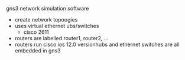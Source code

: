 gns3 network simulation software
  - create network topoogies
  - uses virtual ethernet ubs/switches
    - cisco 2611
  - routers are labelled router1, router2, ...
  - routers run cisco ios 12.0 versionhubs and ethernet switches are all embedded in gns3
